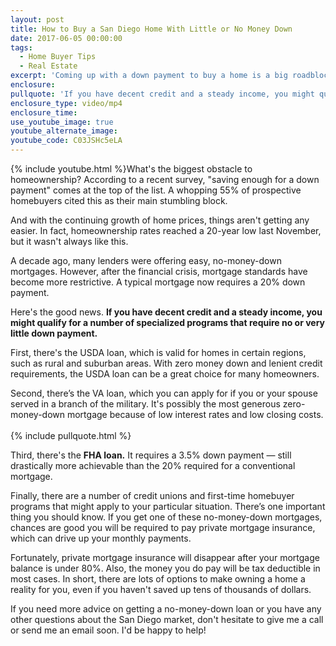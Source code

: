 ```yaml
---
layout: post
title: How to Buy a San Diego Home With Little or No Money Down
date: 2017-06-05 00:00:00
tags:
  - Home Buyer Tips
  - Real Estate
excerpt: 'Coming up with a down payment to buy a home is a big roadblock for many people. However, there are plenty of options for buyers in this position.'
enclosure:
pullquote: 'If you have decent credit and a steady income, you might qualify for specialized programs that require no or very little down payment.'
enclosure_type: video/mp4
enclosure_time:
use_youtube_image: true
youtube_alternate_image:
youtube_code: C03JSHc5eLA
---
```



{% include youtube.html %}What's the biggest obstacle to homeownership? According to a recent survey, "saving enough for a down payment" comes at the top of the list. A whopping 55% of prospective homebuyers cited this as their main stumbling block.

And with the continuing growth of home prices, things aren't getting any easier. In fact, homeownership rates reached a 20-year low last November, but it wasn't always like this.

A decade ago, many lenders were offering easy, no-money-down mortgages. However, after the financial crisis, mortgage standards have become more restrictive. A typical mortgage now requires a 20% down payment.

Here's the good news. **If you have decent credit and a steady income, you might qualify for a number of specialized programs that require no or very little down payment.**

First, there's the USDA loan, which is valid for homes in certain regions, such as rural and suburban areas. With zero money down and lenient credit requirements, the USDA loan can be a great choice for many homeowners.

Second, there’s the VA loan, which you can apply for if you or your spouse served in a branch of the military. It's possibly the most generous zero-money-down mortgage because of low interest rates and low closing costs.
<br>
<br>{% include pullquote.html %}

Third, there's the **FHA loan.** It requires a 3.5% down payment — still drastically more achievable than the 20% required for a conventional mortgage.

Finally, there are a number of credit unions and first-time homebuyer programs that might apply to your particular situation. There’s one important thing you should know. If you get one of these no-money-down mortgages, chances are good you will be required to pay private mortgage insurance, which can drive up your monthly payments.

Fortunately, private mortgage insurance will disappear after your mortgage balance is under 80%. Also, the money you do pay will be tax deductible in most cases. In short, there are lots of options to make owning a home a reality for you, even if you haven't saved up tens of thousands of dollars.

If you need more advice on getting a no-money-down loan or you have any other questions about the San Diego market, don't hesitate to give me a call or send me an email soon. I'd be happy to help!